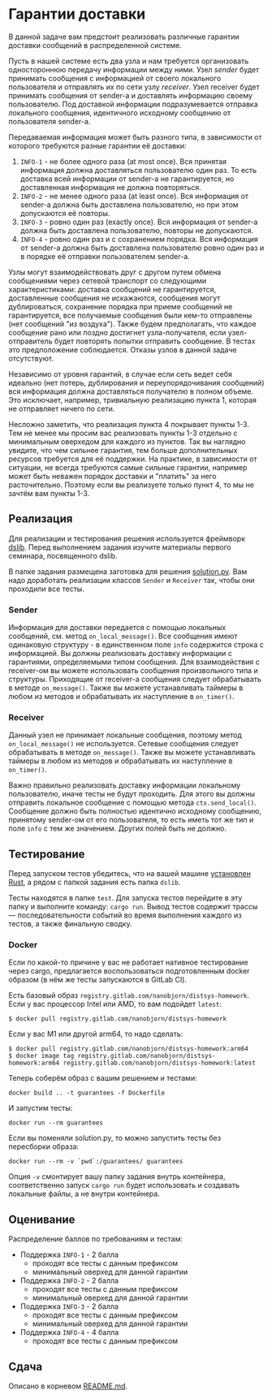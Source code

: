 # Гарантии доставки

В данной задаче вам предстоит реализовать различные гарантии доставки сообщений в распределенной системе.

Пусть в нашей системе есть два узла и нам требуется организовать одностороннюю передачу информации между ними. Узел _sender_ будет принимать сообщения с информацией от своего локального пользователя и отправлять их по сети узлу _receiver_. Узел receiver будет принимать сообщения от sender-а и доставлять информацию своему пользователю. Под доставкой информации подразумевается отправка локального сообщения, идентичного исходному сообщению от пользователя sender-a.

Передаваемая информация может быть разного типа, в зависимости от которого требуются разные гарантии её доставки:

1. `INFO-1` - не более одного раза (at most once). Вся принятая информация должна доставляться пользователю один раз. То есть доставка всей информации от sender-а не гарантируется, но доставленная информация не должна повторяться.
2. `INFO-2` - не менее одного раза (at least once). Вся информация от sender-а должна быть доставлена пользователю, но при этом допускаются её повторы.
3. `INFO-3` - ровно один раз (exactly once). Вся информация от sender-а должна быть доставлена пользователю, повторы не допускаются.
4. `INFO-4` - ровно один раз и с сохранением порядка. Вся информация от sender-а должна быть доставлена пользователю ровно один раз и в порядке её отправки пользователем sender-a. 

Узлы могут взаимодействовать друг с другом путем обмена сообщениями через сетевой транспорт со следующими характеристиками: доставка сообщений не гарантируется, доставленные сообщения не искажаются, сообщения могут дублироваться, сохранение порядка при приеме сообщений не гарантируется, все получаемые сообщения были кем-то отправлены (нет сообщений "из воздуха"). Также будем предполагать, что каждое сообщение рано или поздно достигнет узла-получателя, если узел-отправитель будет повторять попытки отправить сообщение. В тестах это предположение соблюдается. Отказы узлов в данной задаче отсутствуют.

Независимо от уровня гарантий, в случае если сеть ведет себя идеально (нет потерь, дублирования и переупорядочивания сообщений) вся информация должна доставляться получателю в полном объеме. Это исключает, например, тривиальную реализацию пункта 1, которая не отправляет ничего по сети.

Несложно заметить, что реализация пункта 4 покрывает пункты 1-3. Тем не менее мы просим вас реализовать пункты 1-3 отдельно с минимальным оверхедом для каждого из пунктов. Так вы наглядно увидите, что чем сильнее гарантия, тем больше дополнительных ресурсов требуется для её поддержки. На практике, в зависимости от ситуации, не всегда требуются самые сильные гарантии, например может быть неважен порядок доставки и "платить" за него расточительно. Поэтому если вы реализуете только пункт 4, то мы не зачтём вам пункты 1-3.

## Реализация

Для реализации и тестирования решения используется фреймворк [dslib](https://github.com/osukhoroslov/dslib). Перед выполнением задания изучите материалы первого семинара, посвященного dslib.

В папке задания размещена заготовка для решения [solution.py](solution.py). Вам надо доработать реализации классов `Sender` и `Receiver` так, чтобы они проходили все тесты.

### Sender

Информация для доставки передается с помощью локальных сообщений, см. метод `on_local_message()`. Все сообщения имеют одинаковую структуру - в единственном поле `info` содержится строка с информацией. Вы должны реализовать доставку информации с гарантиями, определяемыми типом сообщения. Для взаимодействия с receiver-ом вы можете использовать сообщения произвольного типа и структуры. Приходящие от receiver-а сообщения следует обрабатывать в методе `on_message()`. Также вы можете устанавливать таймеры в любом из методов и обрабатывать их наступление в `on_timer()`.

### Receiver

Данный узел не принимает локальные сообщения, поэтому метод `on_local_message()` не используется. Сетевые сообщения следует обрабатывать в методе `on_message()`. Также вы можете устанавливать таймеры в любом из методов и обрабатывать их наступление в `on_timer()`.

Важно правильно реализовать доставку информации локальному пользователю, иначе тесты не будут проходить. Для этого вы должны отправить локальное сообщение с помощью метода `ctx.send_local()`. Сообщение должно быть полностью идентично исходному сообщению, принятому sender-ом от его пользователя, то есть иметь тот же тип и поле `info` с тем же значением. Других полей быть не должно.

## Тестирование

Перед запуском тестов убедитесь, что на вашей машине [установлен Rust](https://www.rust-lang.org/tools/install), а рядом с папкой задания есть папка `dslib`. 

Тесты находятся в папке `test`. Для запуска тестов перейдите в эту папку и выполните команду: `cargo run`. Вывод тестов содержит трассы — последовательности событий во время выполнения каждого из тестов, а также финальную сводку.

### Docker

Если по какой-то причине у вас не работает нативное тестирование через cargo, предлагается воспользоваться подготовленным docker образом (в нём же тесты запускаются в GitLab CI).

Есть базовый образ `registry.gitlab.com/nanobjorn/distsys-homework`. Если у вас процессор Intel или AMD, то вам подойдет `latest`:
```
$ docker pull registry.gitlab.com/nanobjorn/distsys-homework
```

Если у вас M1 или другой arm64, то надо сделать:
```
$ docker pull registry.gitlab.com/nanobjorn/distsys-homework:arm64
$ docker image tag registry.gitlab.com/nanobjorn/distsys-homework:arm64 registry.gitlab.com/nanobjorn/distsys-homework:latest
```

Теперь соберём образ с вашим решением и тестами:
```
docker build .. -t guarantees -f Dockerfile
```

И запустим тесты:
```
docker run --rm guarantees
```

Если вы поменяли solution.py, то можно запустить тесты без пересборки образа:
```
docker run --rm -v `pwd`:/guarantees/ guarantees
```

Опция `-v` смонтирует вашу папку задания внутрь контейнера, соответственно запуск `cargo run` будет использовать и создавать локальные файлы, а не внутри контейнера.

## Оценивание

Распределение баллов по требованиям и тестам:

- Поддержка `INFO-1` - 2 балла
  - проходят все тесты с данным префиксом
  - минимальный оверхед для данной гарантии
- Поддержка `INFO-2` - 2 балла
  - проходят все тесты с данным префиксом
  - минимальный оверхед для данной гарантии
- Поддержка `INFO-3` - 2 балла
  - проходят все тесты с данным префиксом
  - минимальный оверхед для данной гарантии
- Поддержка `INFO-4` - 4 балла
  - проходят все тесты с данным префиксом

## Сдача

Описано в корневом [README.md](../README.md).
